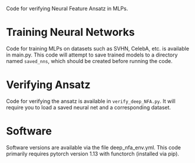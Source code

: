 Code for verifying Neural Feature Ansatz in MLPs.

# Training Neural Networks
Code for training MLPs on datasets such as SVHN, CelebA, etc. is available in main.py.  This code will attempt to save trained models to a directory named `saved_nns`, which should be created before running the code.  

# Verifying Ansatz
Code for verifying the ansatz is available in `verify_deep_NFA.py`.  It will require you to load a saved neural net and a corresponding dataset.  

# Software
Software versions are available via the file deep_nfa_env.yml.  This code primarily requires pytorch version 1.13 with functorch (installed via pip).  
